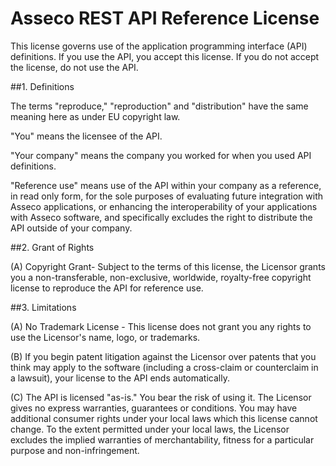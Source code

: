 Asseco REST API Reference License
=================================

This license governs use of the application programming interface (API) definitions. If you use the API, you accept this license. If you do not accept the license, do not use the API.

##1. Definitions

The terms "reproduce," "reproduction" and "distribution" have the same meaning here as under EU copyright law.

"You" means the licensee of the API.

"Your company" means the company you worked for when you used API definitions.

"Reference use" means use of the API within your company as a reference, in read only form, for the sole purposes of evaluating future integration with Asseco applications, or enhancing the interoperability of your applications with Asseco software, and specifically excludes the right to distribute the API outside of your company.

##2. Grant of Rights

(A) Copyright Grant- Subject to the terms of this license, the Licensor grants you a non-transferable, non-exclusive, worldwide, royalty-free copyright license to reproduce the API for reference use.


##3. Limitations

(A) No Trademark License - This license does not grant you any rights to use the Licensor's name, logo, or trademarks.

(B) If you begin patent litigation against the Licensor over patents that you think may apply to the software (including a cross-claim or counterclaim in a lawsuit), your license to the API ends automatically.

(C) The API is licensed "as-is." You bear the risk of using it. The Licensor gives no express warranties, guarantees or conditions. You may have additional consumer rights under your local laws which this license cannot change. To the extent permitted under your local laws, the Licensor excludes the implied warranties of merchantability, fitness for a particular purpose and non-infringement.
